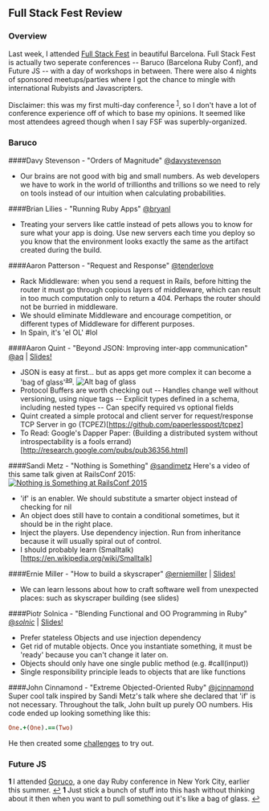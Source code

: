 ## Full Stack Fest Review

### Overview

Last week, I attended [Full Stack Fest](http://fullstackfest.com/) in beautiful Barcelona. Full Stack Fest is actually two seperate conferences -- Baruco (Barcelona Ruby Conf), and Future JS -- with a day of workshops in between. There were also 4 nights of sponsored meetups/parties where I got the chance to mingle with international Rubyists and Javascripters.

Disclaimer: this was my first multi-day conference <sup id="a1">[1](#f1)</sup>, so I don't have a lot of conference experience off of which to base my opinions. It seemed like most attendees agreed though when I say FSF was superbly-organized.

### Baruco

####Davy Stevenson - "Orders of Magnitude"
[@davystevenson](https://twitter.com/davystevenson)
- Our brains are not good with big and small numbers. As web developers we have to work in the world of trillionths and trillions so we need to rely on tools instead of our intuition when calculating probabilities. 

####Brian Lilies - "Running Ruby Apps"
[@bryanl](https://twitter.com/bryanl)
- Treating your servers like cattle instead of pets allows you to know for sure what your app is doing. Use new servers each time you deploy so you know that the environment looks exactly the same as the artifact created during the build.

####Aaron Patterson - "Request and Response"
[@tenderlove](https://twitter.com/tenderlove)
- Rack Middleware: when you send a request in Rails, before hitting the router it must go through copious layers of middleware, which can result in too much computation only to return a 404. Perhaps the router should not be burried in middleware.
- We should eliminate Middleware and encourage competition, or different types of Middleware for different purposes.
- In Spain, it's 'el OL' #lol

####Aaron Quint - "Beyond JSON: Improving inter-app communication" 
[@aq](https://twitter.com/aq) | [Slides!](https://speakerdeck.com/aq/beyond-json-improving-inter-app-communication)
- JSON is easy at first... but as apps get more complex it can become a 'bag of glass'<sup id="aq">[aq](#aq2)</sup>.
![Alt bag of glass](http://assets.podomatic.net/ts/24/94/ff/eriknovak00/285%3E_8220534.jpg?1420722724)
- Protocol Buffers are worth checking out
-- Handles change well without versioning, using nique tags
-- Explicit types defined in a schema, including nested types
-- Can specify required vs optional fields
- Quint created a simple protocal and client server for request/response TCP Server in go (TCPEZ)[https://github.com/paperlesspost/tcpez]
- To Read: Google's Dapper Paper: (Building a distributed system without introspectability is a fools errand)[http://research.google.com/pubs/pub36356.html]

####Sandi Metz - "Nothing is Something"
[@sandimetz](https://twitter.com/sandimetz)
Here's a video of this same talk given at RailsConf 2015:
[![Nothing is Something at RailsConf 2015](http://img.youtube.com/vi/29MAL8pJImQ/0.jpg)](https://www.youtube.com/watch?v=29MAL8pJImQ)
- 'if' is an enabler. We should substitute a smarter object instead of checking for nil
- An object does still have to contain a conditional sometimes, but it should be in the right place.
- Inject the players. Use dependency injection. Run from inheritance because it will usually spiral out of control.
- I should probably learn (Smalltalk)[https://en.wikipedia.org/wiki/Smalltalk]

####Ernie Miller - "How to build a skyscraper"
[@erniemiller](https://twitter.com/erniemiller) | [Slides!](https://speakerdeck.com/erniemiller/how-to-build-a-skyscraper)
- We can learn lessons about how to craft software well from unexpected places: such as skyscraper building (see slides)

####Piotr Solnica - "Blending Functional and OO Programming in Ruby"
[@_solnic_](https://twitter.com/_solnic_) | [Slides!](https://speakerdeck.com/solnic/blending-functional-and-oo-programming-in-ruby)
- Prefer stateless Objects and use injection dependency
- Get rid of mutable objects. Once you instantiate something, it must be 'ready' because you can't change it later on.
- Objects should only have one single public method (e.g. #call(input))
- Single responsibility principle leads to objects that are like functions

####John Cinnamond - "Extreme Objected-Oriented Ruby"
[@jcinnamond](https://twitter.com/jcinnamond)
Super cool talk inspired by Sandi Metz's talk where she declared that 'if' is not necessary. Throughout the talk, John built up purely OO numbers. 
His code ended up looking something like this:
```ruby
One.+(One).==(Two)
```
He then created some [challenges](https://github.com/jcinnamond/oo-ruby) to try out.



### Future JS


 <b id="f1" > 1 </b> I attended [Goruco](http://goruco.com/), a one day Ruby conference in New York City, earlier this summer. [↩](#a1)
 <b id="aq2" > 1 </b> Just stick a bunch of stuff into this hash without thinking about it then when you want to pull something out it's like a bag of glass. [↩](#aq)

